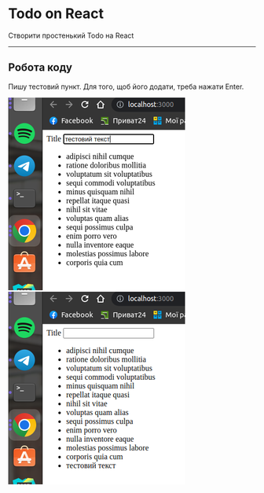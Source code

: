 # Todo on React

Створити простенький Todo на React

___

## Робота коду

Пишу тестовий пункт. Для того, щоб його додати, треба нажати Enter. 

![Зображення](https://github.com/TangiresH/frontend-kpi/blob/main/16-React/screenshots/image1.png)
![Зображення](https://github.com/TangiresH/frontend-kpi/blob/main/16-React/screenshots/image2.png)